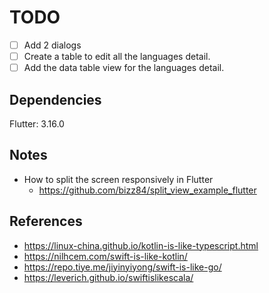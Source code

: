 # TODO
- [ ] Add 2 dialogs
- [ ] Create a table to edit all the languages detail.
- [ ] Add the data table view for the languages detail.

## Dependencies
Flutter: 3.16.0


## Notes
- How to split the screen responsively in Flutter
  - https://github.com/bizz84/split_view_example_flutter

## References
- https://linux-china.github.io/kotlin-is-like-typescript.html
- https://nilhcem.com/swift-is-like-kotlin/
- https://repo.tiye.me/jiyinyiyong/swift-is-like-go/
- https://leverich.github.io/swiftislikescala/